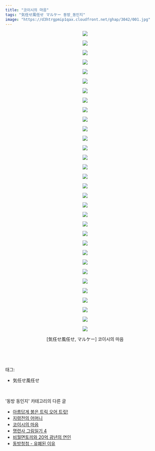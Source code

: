 ```yaml
---
title: "코이시의 마음"
tags: "気任せ風任せ マルケー 동방_동인지"
image: "https://d3htrgpmip1qax.cloudfront.net/ghap/3042/001.jpg"
---
```

<div class="article">
<p style="text-align: center; clear: none; float: none;"><img src="{{ site.imgserver5 }}/ghap/3042/001.jpg"/></p>
<p style="text-align: center; clear: none; float: none;"><img src="{{ site.imgserver5 }}/ghap/3042/002.jpg"/></p>
<p style="text-align: center; clear: none; float: none;"><img src="{{ site.imgserver5 }}/ghap/3042/003.jpg"/></p>
<p style="text-align: center; clear: none; float: none;"><img src="{{ site.imgserver5 }}/ghap/3042/004.jpg"/></p>
<p style="text-align: center; clear: none; float: none;"><img src="{{ site.imgserver5 }}/ghap/3042/005.jpg"/></p>
<p style="text-align: center; clear: none; float: none;"><img src="{{ site.imgserver5 }}/ghap/3042/006.jpg"/></p>
<p style="text-align: center; clear: none; float: none;"><img src="{{ site.imgserver5 }}/ghap/3042/007.jpg"/></p>
<p style="text-align: center; clear: none; float: none;"><img src="{{ site.imgserver5 }}/ghap/3042/008.jpg"/></p>
<p style="text-align: center; clear: none; float: none;"><img src="{{ site.imgserver5 }}/ghap/3042/009.jpg"/></p>
<p style="text-align: center; clear: none; float: none;"><img src="{{ site.imgserver5 }}/ghap/3042/010.jpg"/></p>
<p style="text-align: center; clear: none; float: none;"><img src="{{ site.imgserver5 }}/ghap/3042/011.jpg"/></p>
<p style="text-align: center; clear: none; float: none;"><img src="{{ site.imgserver5 }}/ghap/3042/012.jpg"/></p>
<p style="text-align: center; clear: none; float: none;"><img src="{{ site.imgserver5 }}/ghap/3042/013.jpg"/></p>
<p style="text-align: center; clear: none; float: none;"><img src="{{ site.imgserver5 }}/ghap/3042/014.jpg"/></p>
<p style="text-align: center; clear: none; float: none;"><img src="{{ site.imgserver5 }}/ghap/3042/015.jpg"/></p>
<p style="text-align: center; clear: none; float: none;"><img src="{{ site.imgserver5 }}/ghap/3042/016.jpg"/></p>
<p style="text-align: center; clear: none; float: none;"><img src="{{ site.imgserver5 }}/ghap/3042/017.jpg"/></p>
<p style="text-align: center; clear: none; float: none;"><img src="{{ site.imgserver5 }}/ghap/3042/018.jpg"/></p>
<p style="text-align: center; clear: none; float: none;"><img src="{{ site.imgserver5 }}/ghap/3042/019.jpg"/></p>
<p style="text-align: center; clear: none; float: none;"><img src="{{ site.imgserver5 }}/ghap/3042/020.jpg"/></p>
<p style="text-align: center; clear: none; float: none;"><img src="{{ site.imgserver5 }}/ghap/3042/021.jpg"/></p>
<p style="text-align: center; clear: none; float: none;"><img src="{{ site.imgserver5 }}/ghap/3042/022.jpg"/></p>
<p style="text-align: center; clear: none; float: none;"><img src="{{ site.imgserver5 }}/ghap/3042/023.jpg"/></p>
<p style="text-align: center; clear: none; float: none;"><img src="{{ site.imgserver5 }}/ghap/3042/024.jpg"/></p>
<p style="text-align: center; clear: none; float: none;"><img src="{{ site.imgserver5 }}/ghap/3042/025.jpg"/></p>
<p style="text-align: center; clear: none; float: none;"><img src="{{ site.imgserver5 }}/ghap/3042/026.jpg"/></p>
<p style="text-align: center; clear: none; float: none;"><img src="{{ site.imgserver5 }}/ghap/3042/027.jpg"/></p>
<p style="text-align: center; clear: none; float: none;"><img src="{{ site.imgserver5 }}/ghap/3042/028.jpg"/></p>
<p style="text-align: center; clear: none; float: none;"><img src="{{ site.imgserver5 }}/ghap/3042/029.jpg"/></p>
<p style="text-align: center; clear: none; float: none;"><img src="{{ site.imgserver5 }}/ghap/3042/030.jpg"/></p>
<p style="text-align: center; clear: none; float: none;"><img src="{{ site.imgserver5 }}/ghap/3042/031.jpg"/></p>
<p style="text-align: center; clear: none; float: none;"><img src="{{ site.imgserver5 }}/ghap/3042/032.jpg"/></p>
<p style="text-align: center; clear: none; float: none;">[気任せ風任せ, マルケー] 코이시의 마음</p>
<p><br/></p>
</div><br/>
<div class="tagTrail">
<p>태그: </p>
<ul>
<li>気任せ風任せ</li>
</ul>
</div><br/>
<div class="another">
<p>'동방 동인지' 카테고리의 다른 글</p>
<ul>
<li><a href="/ghap_3048">아름답게 붉은 트릭 오어 트릿!</a></li>
<li><a href="/ghap_3045">지령전의 어머니</a></li>
<li><a href="/ghap_3042">코이시의 마음</a></li>
<li><a href="/ghap_3037">명련사 그림일기 4</a></li>
<li><a href="/ghap_3036">비월면토끼와 20억 광년의 연인</a></li>
<li><a href="/ghap_3033">동방청첩 - 유폐된 이유</a></li>
</ul>
</div><br/>
<div class="cb_module cb_fluid">
<div class="cb_wrt cb_profile">
</div><!-- commentList close -->
</div><br/>
